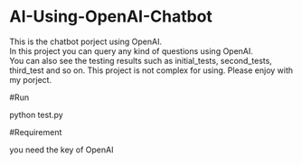 # AI-Using-OpenAI-Chatbot

This is the chatbot porject using OpenAI.<br/>
In this project you can query any kind of questions using OpenAI.<br/>
You can also see the testing results such as initial_tests, second_tests, third_test and so on.
This project is not complex for using.
Please enjoy with my porject.

#Run

python test.py

#Requirement

you need the key of OpenAI
